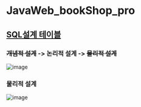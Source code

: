 # JavaWeb_bookShop_pro




## [SQL설계 테이블](https://github.com/adbackend/JavaWeb_bookShop_pro/blob/master/src/main/webapp/WEB-INF/erd/bookshop_table.sql)


###  ~~개념적 설계~~  -> 논리적 설계 -> ~~물리적 설계~~
![image](https://user-images.githubusercontent.com/94349690/147237094-164cd0cb-2fb0-4fdc-8892-3e819bff83d6.png)



### 물리적 설계
![image](https://user-images.githubusercontent.com/94349690/147237283-705daaac-923e-4d7f-9891-16af28ceb612.png)
